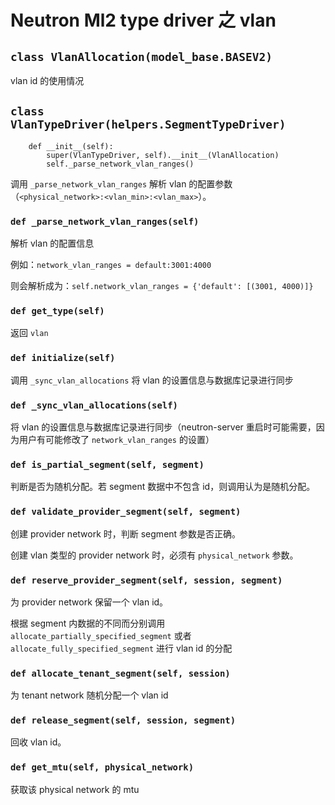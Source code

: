 # Neutron Ml2 type driver 之 vlan

## `class VlanAllocation(model_base.BASEV2)`

vlan id 的使用情况

## `class VlanTypeDriver(helpers.SegmentTypeDriver)`

```
    def __init__(self):
        super(VlanTypeDriver, self).__init__(VlanAllocation)
        self._parse_network_vlan_ranges()
```

调用 `_parse_network_vlan_ranges` 解析 vlan 的配置参数（`<physical_network>:<vlan_min>:<vlan_max>`）。

### `def _parse_network_vlan_ranges(self)`

解析 vlan 的配置信息

例如：`network_vlan_ranges = default:3001:4000`

则会解析成为：`self.network_vlan_ranges = {'default': [(3001, 4000)]}`

### `def get_type(self)`

返回 `vlan`

### `def initialize(self)`

调用 `_sync_vlan_allocations` 将 vlan 的设置信息与数据库记录进行同步

### `def _sync_vlan_allocations(self)`

将 vlan 的设置信息与数据库记录进行同步（neutron-server 重启时可能需要，因为用户有可能修改了 `network_vlan_ranges` 的设置）

### `def is_partial_segment(self, segment)`

判断是否为随机分配。若 segment 数据中不包含 id，则调用认为是随机分配。

### `def validate_provider_segment(self, segment)`

创建 provider network 时，判断 segment 参数是否正确。

创建 vlan 类型的 provider network 时，必须有 `physical_network` 参数。

### `def reserve_provider_segment(self, session, segment)`

为 provider network 保留一个 vlan id。

根据 segment 内数据的不同而分别调用 `allocate_partially_specified_segment` 或者 `allocate_fully_specified_segment` 进行 vlan id 的分配

### `def allocate_tenant_segment(self, session)`

为 tenant network 随机分配一个 vlan id

### `def release_segment(self, session, segment)`

回收 vlan id。

### `def get_mtu(self, physical_network)`

获取该 physical network 的 mtu